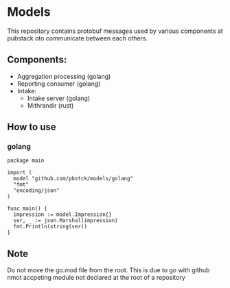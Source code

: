 # Models

This repository contains protobuf messages used by various components at pubstack oto communicate between each others.

## Components:

* Aggregation processing (golang)
* Reporting consumer (golang)
* Intake:
  * Intake server (golang)
  * Mithrandir (rust)

## How to use

### golang

```
package main

import (
  model "github.com/pbstck/models/golang"
  "fmt"
  "encoding/json"
)

func main() {
  impression := model.Impression{}
  ser, _ := json.Marshal(impression)
  fmt.Println(string(ser))
}
```

## Note

Do not move the go.mod file from the root. This is due to go with github nmot accpeting module not declared at the root of a repository